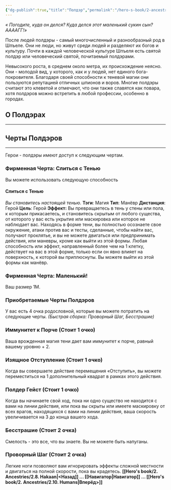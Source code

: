 ```yaml
---
{"dg-publish":true,"title":"Полдэр","permalink":"/hero-s-book/2-ancestries/2-9-polder/","dgPassFrontmatter":true}
---
```


*« Погодите, куда он делся? Куда делся этот маленький сукин сын? ААААГГ!»*

После людей полдэры - самый многочисленный и разнообразный род в Шпъеле. Они не люди, но живут среди людей и разделяют их богов и культуру. Почти в каждой человеческой культуре Шпъеля есть святой полдэр или человеческий святой, почитаемый полдэрами.

Невысокого роста, в среднем около метра, их происхождение неясно. Они - молодой вид, у которого, как и у людей, нет единого бога-покровителя. Благодаря своей способности к теневой магии они пользуются репутацией отличных шпионов и воров. Многие полдэры считают это клеветой и отмечают, что они также славятся как повара, хотя полдэров можно встретить в любой профессии, особенно в городах.
## О Полдэрах
---


## Черты Полдэров
---
Герои - полдэры имеют доступ к следующим чертам.
### Фирменная Черта: Слиться с Тенью
Вы можете использовать следующую способность
#### Слиться с Тенью
*Вы становитесь настоящей тенью.*
**Тэги**: Магия **Тип**: Манёвр
**Дистанция**: Герой **Цель**: Герой
**Эффект:** Вы превращаетесь в тень у стены или пола, к которым прикасаетесь, и становитесь скрытым от любого существа, от которого у вас есть укрытие или маскировка или которое не наблюдает вас. Находясь в форме тени, вы полностью осознаете свое окружение, атаки против вас и тесты, сделанные, чтобы найти вас, получают проклятье, и вы не можете двигаться или предпринимать действия, или маневры, кроме как выйти из этой формы. Любая способность или эффект, направленный более чем на 1 клетку, действует на вас в этой форме, только если он явно влияет на поверхность, к которой вы приплюснуты. Вы можете выйти из этой формы как манёвр.
### Фирменная Черта: Маленький!
Ваш размер 1М.
### Приобретаемые Черты Полдэров
У вас есть 4 очка родословной, которые вы можете потратить на следующие черты.
*(Быстрая сборка: Проворный Шаг, Бесстрашие)*
### **Иммунитет к Порче (Стоит 1 очко)**
Ваша врожденная магия тени дает вам иммунитет к порче, равный вашему уровню + 2.
### **Изящное Отступление (Стоит 1 очко)**
Когда вы совершаете действие перемещения «Отступить», вы можете переместиться на 1 дополнительный квадрат в рамках этого действия.
### **Полдер Гейст (Стоит 1 очко)**
Когда вы начинаете свой ход, пока ни одно существо не находится с вами на линии действия, или пока вы скрыты или имеете маскировку от всех врагов, находящихся с вами на линии действия, ваша скорость увеличивается на 3 до конца вашего хода.
### **Бесстрашие (Стоит 2 очка)**
Смелость - это все, что вы знаете. Вы не можете быть напуганы.
### **Проворный Шаг (Стоит 2 очка)**
Легкие ноги позволяют вам игнорировать эффекты сложной местности и двигаться на полной скорости, пока вы крадетесь.
**[[Hero's book/2. Ancestries/2.8. Hakaan\|<Назад]] ... [[Навигатор\|Навигатор]] ... [[Hero's book/2. Ancestries/2.10. Humans\|Вперёд>]]**
